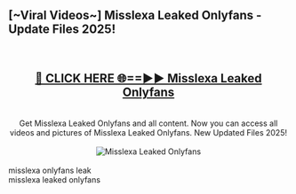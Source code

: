 <h2>[~Viral Videos~] Misslexa Leaked Onlyfans - Update Files 2025!</h2>
<br>
<div align="center">
<h2><a href="https://betterlinks.top/A2PfLJ" rel="nofollow">🔴 CLICK HERE 🌐==►► Misslexa Leaked Onlyfans</a></h2>
<br>
Get Misslexa Leaked Onlyfans and all content. Now you can access all videos and pictures of Misslexa Leaked Onlyfans. New Updated Files 2025!
<br>
<br>
<a href="https://betterlinks.top/A2PfLJ" rel="nofollow" data-target="animated-image.originalLink"><img src="https://i.ibb.co.com/WyWwxjT/player-gif2.gif" alt="Misslexa Leaked Onlyfans" style="max-width: 100%; display: inline-block;" data-target="animated-image.originalImage"></a>
</div>
<br>
misslexa onlyfans leak<br>
misslexa leaked onlyfans